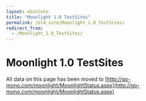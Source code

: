 ```yaml
---
layout: obsolete
title: "Moonlight 1.0 TestSites"
permalink: /old_site/Moonlight_1.0_TestSites/
redirect_from:
  - /Moonlight_1.0_TestSites/
---
```


Moonlight 1.0 TestSites
=======================

All data on this page has been moved to [http://go-mono.com/moonlight/MoonlightStatus.aspx](http://go-mono.com/moonlight/MoonlightStatus.aspx)

